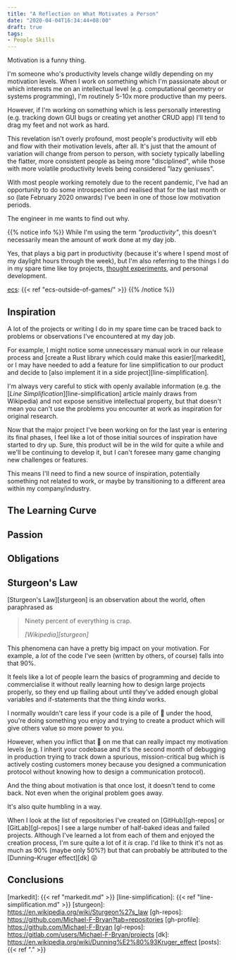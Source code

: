 ```yaml
---
title: "A Reflection on What Motivates a Person"
date: "2020-04-04T16:34:44+08:00"
draft: true
tags:
- People Skills
---
```


Motivation is a funny thing.

I'm someone who's productivity levels change wildly depending on my
motivation levels. When I work on something which I'm passionate about or
which interests me on an intellectual level (e.g. computational geometry or
systems programming), I'm routinely 5-10x more productive than my peers.

However, if I'm working on something which is less personally interesting
(e.g. tracking down GUI bugs or creating yet another CRUD app) I'll tend to
drag my feet and not work as hard.

This revelation isn't overly profound, most people's productivity will ebb
and flow with their motivation levels, after all. It's just that the amount
of variation will change from person to person, with society typically
labelling the flatter, more consistent people as being more "disciplined",
while those with more volatile productivity levels being considered "lazy
geniuses".

With most people working remotely due to the recent pandemic, I've had an
opportunity to do some introspection and realised that for the last month or
so (late February 2020 onwards) I've been in one of those low motivation
periods.

The engineer in me wants to find out why.

{{% notice info %}}
While I'm using the term *"productivity"*, this doesn't necessarily mean the
amount of work done at my day job.

Yes, that plays a big part in productivity (because it's where I spend most
of my daylight hours through the week), but I'm also referring to the things
I do in my spare time like toy projects, [thought experiments][ecs], and
personal development.

[ecs]: http://localhost:1313/posts/ecs-outside-of-games/
[ecs]: {{< ref "ecs-outside-of-games/" >}}
{{% /notice %}}

## Inspiration

A lot of the projects or writing I do in my spare time can be traced back to
problems or observations I've encountered at my day job.

For example, I might notice some unnecessary manual work in our release
process and [create a Rust library which could make this easier][markedit],
or I may have needed to add a feature for line simplification to our product
and decide to [also implement it in a side project][line-simplification].

I'm always very careful to stick with openly available information (e.g. the
[*Line Simplification*][line-simplification] article mainly draws from
Wikipedia) and not expose sensitive intellectual property, but that doesn't
mean you can't use the problems you encounter at work as inspiration for
original research.

Now that the major project I've been working on for the last year is entering
its final phases, I feel like a lot of those initial sources of inspiration
have started to dry up. Sure, this product will be in the wild for quite a
while and we'll be continuing to develop it, but I can't foresee many game
changing new challenges or features.

This means I'll need to find a new source of inspiration, potentially
something not related to work, or maybe by transitioning to a different area
within my company/industry.

## The Learning Curve

## Passion

## Obligations

## Sturgeon's Law

[Sturgeon's Law][sturgeon] is an observation about the world, often paraphrased
as

> Ninety percent of everything is crap.
>
> <cite>[Wikipedia][sturgeon]</cite>

This phenomena can have a pretty big impact on your motivation. For example, a
*lot* of the code I've seen (written by others, of course) falls into that 90%.

It feels like a lot of people learn the basics of programming and decide to
commercialise it without really learning how to design large projects properly,
so they end up flailing about until they've added enough global variables and
if-statements that the thing *kinda* works.

I normally wouldn't care less if your code is a pile of 💩 under the hood,
you're doing something you enjoy and trying to create a product which will
give others value so more power to you.

However, when you inflict that 💩 on me that can really impact my motivation
levels (e.g. I inherit your codebase and it's the second month of debugging
in production trying to track down a spurious, mission-critical bug which is
actively costing customers money because you designed a communication
protocol without knowing how to design a communication protocol).

And the thing about motivation is that once lost, it doesn't tend to come
back. Not even when the original problem goes away.

It's also quite humbling in a way.

When I look at the list of repositories I've created on [GitHub][gh-repos] or
[GitLab][gl-repos] I see a large number of half-baked ideas and failed
projects. Although I've learned a lot from each of them and enjoyed the creation
process, I'm sure quite a lot of it *is* crap. I'd like to think it's not as
much as 90% (maybe only 50%?) but that can probably be attributed to the
[Dunning–Kruger effect][dk] 😜

## Conclusions

[markedit]: {{< ref "markedit.md" >}}
[line-simplification]: {{< ref "line-simplification.md" >}}
[sturgeon]: https://en.wikipedia.org/wiki/Sturgeon%27s_law
[gh-repos]: https://github.com/Michael-F-Bryan?tab=repositories
[gh-profile]: https://github.com/Michael-F-Bryan
[gl-repos]: https://gitlab.com/users/Michael-F-Bryan/projects
[dk]: https://en.wikipedia.org/wiki/Dunning%E2%80%93Kruger_effect
[posts]: {{< ref "." >}}